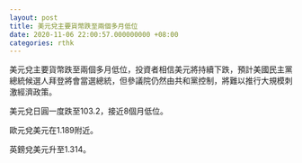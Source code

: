 ```yaml
---
layout: post
title: 美元兌主要貨幣跌至兩個多月低位
date: 2020-11-06 22:00:57.000000000 +08:00
categories: rthk
---
```


美元兌主要貨幣跌至兩個多月低位，投資者相信美元將持續下跌，預計美國民主黨總統候選人拜登將會當選總統，但參議院仍然由共和黨控制，將難以推行大規模刺激經濟政策。

美元兌日圓一度跌至103.2，接近8個月低位。

歐元兌美元在1.189附近。

英鎊兌美元升至1.314。

